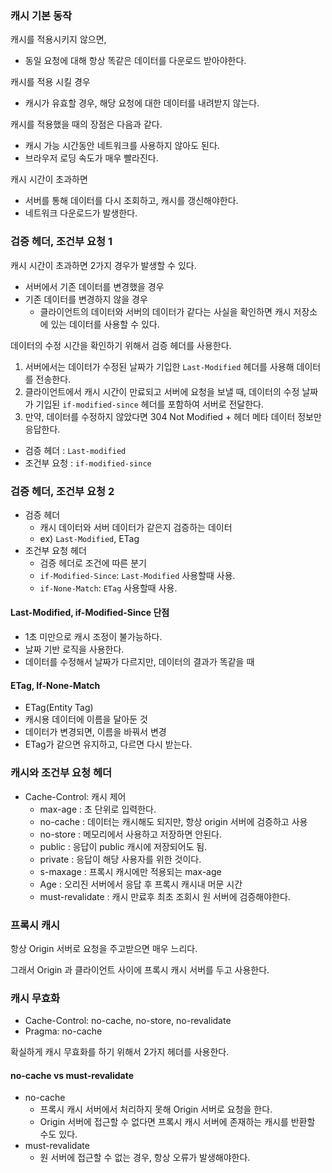 ### 캐시 기본 동작
캐시를 적용시키지 않으면,
- 동일 요청에 대해 항상 똑같은 데이터를 다운로드 받아야한다.

캐시를 적용 시킬 경우
- 캐시가 유효할 경우, 해당 요청에 대한 데이터를 내려받지 않는다.

캐시를 적용했을 때의 장점은 다음과 같다.
- 캐시 가능 시간동안 네트워크를 사용하지 않아도 된다.
- 브라우저 로딩 속도가 매우 빨라진다.

캐시 시간이 초과하면 
- 서버를 통해 데이터를 다시 조회하고, 캐시를 갱신해야한다.
- 네트워크 다운로드가 발생한다.


### 검증 헤더, 조건부 요청 1
캐시 시간이 초과하면 2가지 경우가 발생할 수 있다.
- 서버에서 기존 데이터를 변경했을 경우
- 기존 데이터를 변경하지 않을 경우
   - 클라이언트의 데이터와 서버의 데이터가 같다는 사실을 확인하면 캐시 저장소에 있는 데이터를 사용할 수 있다.


데이터의 수정 시간을 확인하기 위해서 검증 헤더를 사용한다.

1. 서버에서는 데이터가 수정된 날짜가 기입한 `Last-Modified` 헤더를 사용해 데이터를 전송한다.
2. 클라이언트에서 캐시 시간이 만료되고 서버에 요청을 보낼 때, 데이터의 수정 날짜가 기입된 `if-modified-since` 헤더를 포함하여 서버로 전달한다.
3. 만약, 데이터를 수정하지 않았다면 304 Not Modified + 헤더 메타 데이터 정보만 응답한다.

- 검증 헤더 : `Last-modified`
- 조건부 요청 : `if-modified-since`


### 검증 헤더, 조건부 요청 2
- 검증 헤더
  - 캐시 데이터와 서버 데이터가 같은지 검증하는 데이터
  - ex) `Last-Modified`, ETag
- 조건부 요청 헤더
  - 검증 헤더로 조건에 따른 분기
  - `if-Modified-Since`: `Last-Modified` 사용할때 사용.
  - `if-None-Match`: `ETag` 사용할때 사용.

#### Last-Modified, if-Modified-Since 단점
- 1초 미만으로 캐시 조정이 불가능하다.
- 날짜 기반 로직을 사용한다.
- 데이터를 수정해서 날짜가 다르지만, 데이터의 결과가 똑같을 때

#### ETag, If-None-Match
- ETag(Entity Tag)
- 캐시용 데이터에 이름을 달아둔 것
- 데이터가 변경되면, 이름을 바꿔서 변경
- ETag가 같으면 유지하고, 다르면 다시 받는다.


### 캐시와 조건부 요청 헤더
- Cache-Control: 캐시 제어
  - max-age : 초 단위로 입력한다.
  - no-cache : 데이터는 캐시해도 되지만, 항상 origin 서버에 검증하고 사용
  - no-store : 메모리에서 사용하고 저장하면 안된다.
  - public : 응답이 public 캐시에 저장되어도 됨.
  - private : 응답이 해당 사용자를 위한 것이다.
  - s-maxage : 프록시 캐시에만 적용되는 max-age
  - Age : 오리진 서버에서 응답 후 프록시 캐시내 머문 시간
  - must-revalidate : 캐시 만료후 최초 조회시 원 서버에 검증해야한다.
  
### 프록시 캐시
항상 Origin 서버로 요청을 주고받으면 매우 느리다.

그래서 Origin 과 클라이언트 사이에 프록시 캐시 서버를 두고 사용한다.

### 캐시 무효화
- Cache-Control: no-cache, no-store, no-revalidate
- Pragma: no-cache

확실하게 캐시 무효화를 하기 위해서 2가지 헤더를 사용한다.

#### no-cache vs must-revalidate
- no-cache
  - 프록시 캐시 서버에서 처리하지 못해 Origin 서버로 요청을 한다.
  - Origin 서버에 접근할 수 없다면 프록시 캐시 서버에 존재하는 캐시를 반환할 수도 있다.
- must-revalidate
  - 원 서버에 접근할 수 없는 경우, 항상 오류가 발생해야한다.
